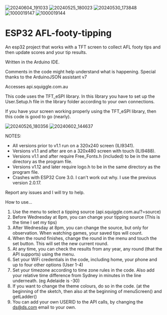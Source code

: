 ![20240604_191033](https://github.com/dsfifty/ESP32_AFL-footy-tipping/assets/113217855/4acc1aed-35a7-437c-a881-e3e274a0f855)
![20240525_180023](https://github.com/dsfifty/AFL-footy-tipping/assets/113217855/df26ea26-1a8d-4079-a39f-9f8978f0faf6)
![20240530_173848](https://github.com/dsfifty/ESP32_AFL-footy-tipping/assets/113217855/d80f818d-321c-41c2-b45a-296764771463)
![1000019147](https://github.com/dsfifty/AFL-footy-tipping/assets/113217855/1454fe34-b86a-425d-a928-043ecc0a6159)
![1000019144](https://github.com/dsfifty/AFL-footy-tipping/assets/113217855/f72631a0-d818-4583-aeb6-28e90580bbfb)

# ESP32 AFL-footy-tipping
An esp32 project that works with a TFT screen to collect AFL footy tips and then update scores and your tip results. 

Written in the Arduino IDE.

Comments in the code might help understand what is happening.
Special thanks to the ArduinoJSON assistant v7

Accesses api.squiggle.com.au

This code uses the TFT_eSPI library. In this library you have to set up the User.Setup.h file in the library folder according to your own connections.

If you have your screen working properly using the TFT_eSPI library, then this code is good to go (nearly).

![20240526_180356](https://github.com/dsfifty/ESP32_AFL-footy-tipping/assets/113217855/4c5ebc90-3dc2-4c4b-8385-05cf9c4b775f)
![20240602_144637](https://github.com/dsfifty/ESP32_AFL-footy-tipping/assets/113217855/36b1263e-fdda-40ad-bc07-cd6fb136e9f7)

NOTES: 
 - All versions prior to v1.1 run on a 320x240 screen (ILI9341).
 - Versions v1.1 and after are on a 320x480 screen with touch (ILI9488).
 - Versions v1.1 and after require Free_Fonts.h (included) to be in the same directory as the program file.
 - Versions v1.12 and later require logo.h to be in the same directory as the program file.
 - Crashes with ESP32 Core 3.0. I can't work out why. I use the previous version 2.0.17.

Report any issues and I will try to help.

How to use...

1. Use the menu to select a tipping source (api.squiggle.com.au/?=source)
2. Before Wednesday at 8pm, you can change your tipping source (This is the time I set my tips)
3. After Wednesday at 8pm, you can change the source, but only for observation. When watching games, your saved tips will count.
4. When the round finishes, change the round in the menu and touch the set button. This will set the new current round.
5. At any time, you can check the results from any year, any round (that the API supports) using the menu.
6. Set your WiFi credentials in the code, including home, your phone and up to four other options (User 1-4)
7. Set your timezone according to time zone rules in the code. Also add your relative time difference from Sydney in minutes in the line underneath. (eg Adelaide is -30)
8. If you want to change the theme colours, do so in the code. (at the beginning of the sketch, then also at the beginning of menuScreen() and getLadder()
9. You can add your own USERID to the API calls, by changing the ds@ds.com email to your own.
